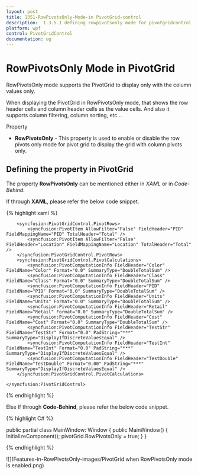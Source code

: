 ```yaml
---
layout: post
title: 1351-RowPivotsOnly-Mode-in PivotGrid-control
description:  1.3.5.1 defining rowpivotsonly mode for pivotgridcontrol
platform: wpf
control: PivotGridControl
documentation: ug
---
```


# RowPivotsOnly Mode in PivotGrid

RowPivotsOnly mode supports the PivotGrid to display only with the column values only.

When displaying the PivotGrid in RowPivotsOnly mode, that shows the row header cells and column header cells as the value cells. And also it supports column filtering, column sorting, etc...

Property 

* **RowPivotsOnly** - This property is used to enable or disable the row pivots only mode for pivot grid to display the grid with column pivots only.

## Defining the property in PivotGrid

The property **RowPivotsOnly** can be mentioned either in *XAML* or in *Code-Behind*.

If through **XAML**, please refer the below code snippet.

{% highlight xaml %}

<Grid>
    <syncfusion:PivotGridControl Name="pivotGrid" RowPivotsOnly="True">

        <syncfusion:PivotGridControl.PivotRows>
            <syncfusion:PivotItem AllowFilter="False" FieldHeader="PID" FieldMappingName="PID" TotalHeader="Total" />
            <syncfusion:PivotItem AllowFilter="False" FieldHeader="Location" FieldMappingName="Location" TotalHeader="Total" />
        </syncfusion:PivotGridControl.PivotRows>
        <syncfusion:PivotGridControl.PivotCalculations>
            <syncfusion:PivotComputationInfo FieldHeader="Color" FieldName="Color" Format="0.0" SummaryType="DoubleTotalSum" />
            <syncfusion:PivotComputationInfo FieldHeader="Class" FieldName="Class" Format="0.0" SummaryType="DoubleTotalSum" />
            <syncfusion:PivotComputationInfo FieldHeader="PID" FieldName="PID" Format="0.0" SummaryType="DoubleTotalSum" />
            <syncfusion:PivotComputationInfo FieldHeader="Units" FieldName="Units" Format="0.0" SummaryType="DoubleTotalSum" />
            <syncfusion:PivotComputationInfo FieldHeader="Retail" FieldName="Retail" Format="0.0" SummaryType="DoubleTotalSum" />
            <syncfusion:PivotComputationInfo FieldHeader="Cost" FieldName="Cost" Format="0.0" SummaryType="DoubleTotalSum" />
            <syncfusion:PivotComputationInfo FieldHeader="TestStr" FieldName="TestStr" Format="0.0" PadString="***" SummaryType="DisplayIfDiscreteValuesEqual" />
            <syncfusion:PivotComputationInfo FieldHeader="TestInt" FieldName="TestInt" Format="0.0" PadString="***" SummaryType="DisplayIfDiscreteValuesEqual" />
            <syncfusion:PivotComputationInfo FieldHeader="TestDouble" FieldName="TestDouble" Format="0.00" PadString="***" SummaryType="DisplayIfDiscreteValuesEqual" />
        </syncfusion:PivotGridControl.PivotCalculations>

    </syncfusion:PivotGridControl>
</Grid>

{% endhighlight %}

Else If through **Code-Behind**, please refer the below code snippet.

{% highlight C# %}

public partial class MainWindow: Window {
    public MainWindow() {
        InitializeComponent();
        pivotGrid.RowPivotsOnly = true;
    }
}

{% endhighlight %}

![](Features-in-RowPivotsOnly-images/PivotGrid when RowPivotsOnly mode is enabled.png)

